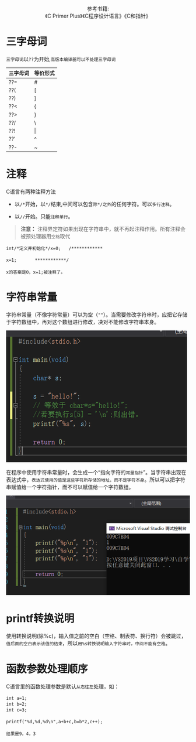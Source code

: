  <p align="center">
参考书籍:<br/>《C Primer Plus》《C程序设计语言》《C和指针》
</p>

# 三字母词


`三字母词`以`??`为开始,`高版本编译器可以不处理三字母词`

|三字母词|等价形式|
|----|----|
| ??= |  # |
| ??( |  [ |
| ??) |  ] |
| ??< |  { |
| ??> |  } |
| ??/ | \\ |
| ??! | \| |
| ??' |  ^ |
| ??- |  ~ |


# 注释


C语言有两种注释方法

  * 以`/*`开始，以`*/`结束,中间可以包含`除*/之外`的任何字符。可以`多行注释`。

  * 以`//`开始。只能`注释单行`。

>**注意：**  注释界定符如果出现在字符串中，就不再起注释作用。所有注释会被预处理器用`空格`取代

```
int/*定义并初始化*/x=0;   /************

x=1;       ************/

x的答案是0，x=1;被注释了。
```


# 字符串常量


字符串常量（不像字符常量）可以为空（`""`）。当需要修改字符串时，应把它存储于字符数组中，再对这个数组进行修改，决对不能修改字符串本身。

![](https://github.com/Mrli6/The-introduction-to-C/blob/master/修改字符串问题.png)

在程序中使用字符串常量时，会生成一个“指向字符的`常量指针`”。当字符串出现在表达式中，`表达式使用的值是这些字符所存储的地址，而不是字符本身`。所以可以把字符串赋值给一个字符指针，而不可以赋值给一个字符数组。

![](https://github.com/Mrli6/The-introduction-to-C/blob/master/字符串指针.png)


# printf转换说明

使用转换说明(除%c)，输入值之前的空白（空格、制表符、换行符）会被跳过，`值后面的空白表示该值的结束`，所以`用%s转换说明输入字符串时，中间不能有空格`。


# 函数参数处理顺序

C语言里的函数处理参数是默认`从右往左`处理，如：

```
int a=1;
int b=2;
int c=3;

printf("%d,%d,%d\n",a+b+c,b=b*2,c++);

结果是9，4，3
```

















